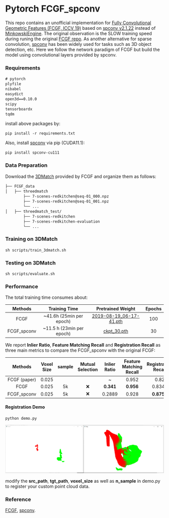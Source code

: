 # Pytorch FCGF_spconv

This repo contains an unofficial implementation for [Fully Convolutional Geometric Features (FCGF, ICCV 19)](https://openaccess.thecvf.com/content_ICCV_2019/papers/Choy_Fully_Convolutional_Geometric_Features_ICCV_2019_paper.pdf) based on [spconv v2.1.22](https://github.com/traveller59/spconv) instead of [MinkowskiEngine](https://github.com/NVIDIA/MinkowskiEngine). The original observation is the SLOW training speed during runing the original [FCGF repo](https://github.com/chrischoy/FCGF). As another alternative for sparse convolution, [spconv](https://github.com/traveller59/spconv) has been widely used for tasks such as 3D object detection, etc.  Here we follow the network paradigm of FCGF but build the model using convolutional layers provided by spconv.

### Requirements

```
# pytorch
plyfile
nibabel
easydict
open3d==0.10.0
scipy
tensorboardx
tqdm
```

install above packages by:

```
pip install -r requirements.txt
```

Also, install [spconv](https://github.com/traveller59/spconv) via pip (CUDA11.1):

```
pip install spconv-cu111
```

### Data Preparation

Download the [3DMatch](http://node2.chrischoy.org/data/datasets/registration/threedmatch.tgz) provided by FCGF and organize them as follows:

```
├── FCGF_data  
│   ├──	threedmatch  
        ├── 7-scenes-redkitchen@seq-01_000.npz
        ├── 7-scenes-redkitchen@seq-01_001.npz
        └── ... 
│   ├── threedmatch_test/
        ├── 7-scenes-redkitchen
        ├── 7-scenes-redkitchen-evaluation
        └── ...         
```

### Training on 3DMatch

```
sh scripts/train_3dmatch.sh
```

### Testing on 3DMatch

```
sh scripts/evaluate.sh
```

### Performance

The total training time consumes about:

|   Methods   |       Training Time       |                      Pretrained Weight                       | Epochs |
| :---------: | :-----------------------: | :----------------------------------------------------------: | :----: |
|    FCGF     | ~41.6h (25min per epoch)  | [2019-08-19_06-17-41.pth](https://node1.chrischoy.org/data/publications/fcgf/2019-08-19_06-17-41.pth) |  100   |
| FCGF_spconv | ~11.5 h (23min per epoch) | [ckpt_30.pth](https://drive.google.com/file/d/15Gk2vskOHQMJkuweH5B5_qGZcH2NJKfI/view?usp=sharing) |   30   |

We report **Inlier Ratio**, **Feature Matching Recall** and **Registration Recall** as three main metrics to compare the FCGF_spconv with the original FCGF:

|   Methods    | Voxel Size | sample | Mutual Selection | Inlier Ratio | Feature Matching Recall | Registration Recall |
| :----------: | :--------: | :----: | :--------------: | :----------: | :---------------------: | :-----------------: |
| FCGF (paper) |   0.025    |        |                  |      ~       |          0.952          |        0.82         |
|     FCGF     |   0.025    |   5k   |        ❌         |  **0.341**   |        **0.956**        |       0.8343        |
| FCGF_spconv  |   0.025    |   5k   |        ❌         |    0.2889    |          0.928          |     **0.8757**      |

#### Registration Demo

```
python demo.py
```

![demo](misc/demo.png)

modify the **src_path**, **tgt_path**, **voxel_size** as well as **n_sample** in demo.py to register your custom point cloud data.

### Reference

[FCGF](https://github.com/chrischoy/FCGF), [spconv](https://github.com/traveller59/spconv).
